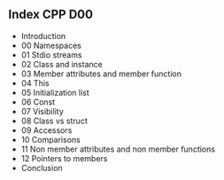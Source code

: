## Index CPP D00

- Introduction
- 00 Namespaces
- 01 Stdio streams
- 02 Class and instance
- 03 Member attributes and member function
- 04 This
- 05 Initialization list
- 06 Const
- 07 Visibility
- 08 Class vs struct
- 09 Accessors
- 10 Comparisons
- 11 Non member attributes and non member functions
- 12 Pointers to members
- Conclusion
